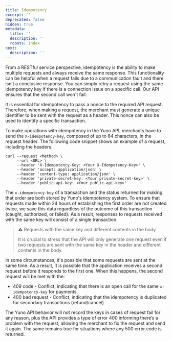 ```yaml
---
title: Idempotency
excerpt: ''
deprecated: false
hidden: true
metadata:
  title: ''
  description: ''
  robots: index
next:
  description: ''
---
```

From a RESTful service perspective, idempotency is the ability to make multiple requests and always receive the same response. This functionality can be helpful when a request fails due to a communication fault and there isn’t a conclusive response. You can simply retry a request using the same idempotency key if there is a connection issue on a specific call. Our API ensures that the second call won't fail.

It is essential for idempotency to pass a nonce to the required API request. Therefore, when making a request, the merchant must generate a unique identifier to be sent with the request as a header. This nonce can also be used to identify a specific transaction.

To make operations with idempotency in the Yuno API, merchants have to send the `X-idempotency-key`,  composed of up to 64 characters, in the request header. The following code snippet shows an example of a request, including the headers.

```curl
curl --request <Method> \
     --url <URL> \
     --header 'X-Idempotency-Key: <Your X-Idempotency-Key>' \
     --header 'accept: application/json' \
     --header 'content-type: application/json' \
     --header 'private-secret-key: <Your private-secret-key>' \
     --header 'public-api-key: <Your public-api-key>'
```

The `x-idempotency-key` of a transaction and the status returned for making that order are both stored by Yuno's idempotency system. To ensure that requests made within 24 hours of establishing the first order are not created twice, we save this data regardless of the outcome of this transaction (caught, authorized, or failed). As a result, responses to requests received with the same key will consist of a single transaction.

> ⚠️ Requests with the same key and different contents in the body
>
> It is crucial to stress that the API will only generate one request even if two requests are sent with the same key in the header and different contents in the body.

In some circumstances, it's possible that some requests are sent at the same time. As a result, it is possible that the application receives a second request before it responds to the first one. When this happens, the second request will be met with the:

* 409 code - Conflict, indicating that there is an open call for the same `x-idempotency-key` for payments.
* 400 bad request - Conflict, indicating that the idempotency is duplicated for secondary transactions (refund/cancel)

The Yuno API behavior will not record the keys in cases of request fail for any reason, plus the API provides a type of error 400 informing there’s a problem with the request, allowing the merchant to fix the request and send it again. The same remains true for situations where any 500 error code is returned.